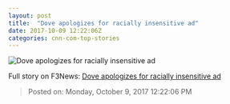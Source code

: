 ```yaml
---
layout: post
title:  "Dove apologizes for racially insensitive ad"
date: 2017-10-09 12:22:06Z
categories: cnn-com-top-stories
---
```


![Dove apologizes for racially insensitive ad](http://i2.cdn.turner.com/money/dam/assets/171008165804-dove-advertisement-780x439.jpg)




Full story on F3News: [Dove apologizes for racially insensitive ad](http://www.f3nws.com/n/JbB3CG)

> Posted on: Monday, October 9, 2017 12:22:06 PM
